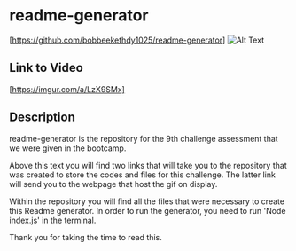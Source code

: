 # readme-generator
[https://github.com/bobbeekethdy1025/readme-generator]
![Alt Text](https://imgur.com/a/LzX9SMx)
## Link to Video
[https://imgur.com/a/LzX9SMx]

## Description
readme-generator is the repository for the 9th challenge assessment that we were given in the bootcamp.

Above this text you will find two links that will take you to the repository that was created to store the codes and files for this challenge. The latter link will send you to the webpage that host the gif on display.

Within the repository you will find all the files that were necessary to create this Readme generator.
In order to run the generator, you need to run 'Node index.js' in the terminal.

Thank you for taking the time to read this.
